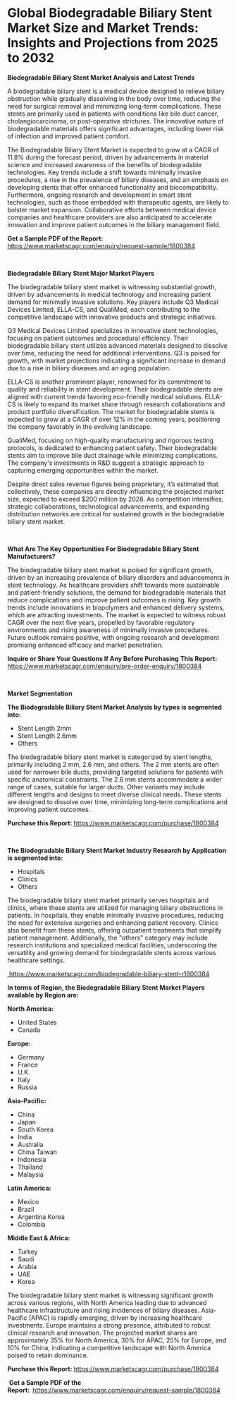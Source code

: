 <p><h1>Global Biodegradable Biliary Stent Market Size and Market Trends: Insights and Projections from 2025 to 2032</h1></p><p><strong>Biodegradable Biliary Stent Market Analysis and Latest Trends</strong></p>
<p><p>A biodegradable biliary stent is a medical device designed to relieve biliary obstruction while gradually dissolving in the body over time, reducing the need for surgical removal and minimizing long-term complications. These stents are primarily used in patients with conditions like bile duct cancer, cholangiocarcinoma, or post-operative strictures. The innovative nature of biodegradable materials offers significant advantages, including lower risk of infection and improved patient comfort.</p><p>The Biodegradable Biliary Stent Market is expected to grow at a CAGR of 11.8% during the forecast period, driven by advancements in material science and increased awareness of the benefits of biodegradable technologies. Key trends include a shift towards minimally invasive procedures, a rise in the prevalence of biliary diseases, and an emphasis on developing stents that offer enhanced functionality and biocompatibility. Furthermore, ongoing research and development in smart stent technologies, such as those embedded with therapeutic agents, are likely to bolster market expansion. Collaborative efforts between medical device companies and healthcare providers are also anticipated to accelerate innovation and improve patient outcomes in the biliary management field.</p></p>
<p><strong>Get a Sample PDF of the Report:&nbsp;</strong> <a href="https://www.marketscagr.com/enquiry/request-sample/1800384?utm_campaign=3188&utm_medium=2&utm_source=Github&utm_content=ia&utm_term=13042025&utm_id=biodegradable-biliary-stent">https://www.marketscagr.com/enquiry/request-sample/1800384</a></p>
<p>&nbsp;</p>
<p><strong>Biodegradable Biliary Stent Major Market Players</strong></p>
<p><p>The biodegradable biliary stent market is witnessing substantial growth, driven by advancements in medical technology and increasing patient demand for minimally invasive solutions. Key players include Q3 Medical Devices Limited, ELLA-CS, and QualiMed, each contributing to the competitive landscape with innovative products and strategic initiatives.</p><p>Q3 Medical Devices Limited specializes in innovative stent technologies, focusing on patient outcomes and procedural efficiency. Their biodegradable biliary stent utilizes advanced materials designed to dissolve over time, reducing the need for additional interventions. Q3 is poised for growth, with market projections indicating a significant increase in demand due to a rise in biliary diseases and an aging population.</p><p>ELLA-CS is another prominent player, renowned for its commitment to quality and reliability in stent development. Their biodegradable stents are aligned with current trends favoring eco-friendly medical solutions. ELLA-CS is likely to expand its market share through research collaborations and product portfolio diversification. The market for biodegradable stents is expected to grow at a CAGR of over 12% in the coming years, positioning the company favorably in the evolving landscape.</p><p>QualiMed, focusing on high-quality manufacturing and rigorous testing protocols, is dedicated to enhancing patient safety. Their biodegradable stents aim to improve bile duct drainage while minimizing complications. The company's investments in R&D suggest a strategic approach to capturing emerging opportunities within the market.</p><p>Despite direct sales revenue figures being proprietary, it’s estimated that collectively, these companies are directly influencing the projected market size, expected to exceed $200 million by 2028. As competition intensifies, strategic collaborations, technological advancements, and expanding distribution networks are critical for sustained growth in the biodegradable biliary stent market.</p></p>
<p>&nbsp;</p>
<p><strong>What Are The Key Opportunities For Biodegradable Biliary Stent Manufacturers?</strong></p>
<p><p>The biodegradable biliary stent market is poised for significant growth, driven by an increasing prevalence of biliary disorders and advancements in stent technology. As healthcare providers shift towards more sustainable and patient-friendly solutions, the demand for biodegradable materials that reduce complications and improve patient outcomes is rising. Key growth trends include innovations in biopolymers and enhanced delivery systems, which are attracting investments. The market is expected to witness robust CAGR over the next five years, propelled by favorable regulatory environments and rising awareness of minimally invasive procedures. Future outlook remains positive, with ongoing research and development promising enhanced efficacy and market penetration.</p></p>
<p><strong>Inquire or Share Your Questions If Any Before Purchasing This Report:</strong> <a href="https://www.marketscagr.com/enquiry/pre-order-enquiry/1800384?utm_campaign=3188&utm_medium=2&utm_source=Github&utm_content=ia&utm_term=13042025&utm_id=biodegradable-biliary-stent">https://www.marketscagr.com/enquiry/pre-order-enquiry/1800384</a></p>
<p>&nbsp;</p>
<p><strong>Market Segmentation</strong></p>
<p><strong>The Biodegradable Biliary Stent Market Analysis by types is segmented into:</strong></p>
<p><ul><li>Stent Length 2mm</li><li>Stent Length 2.6mm</li><li>Others</li></ul></p>
<p><p>The biodegradable biliary stent market is categorized by stent lengths, primarily including 2 mm, 2.6 mm, and others. The 2 mm stents are often used for narrower bile ducts, providing targeted solutions for patients with specific anatomical constraints. The 2.6 mm stents accommodate a wider range of cases, suitable for larger ducts. Other variants may include different lengths and designs to meet diverse clinical needs. These stents are designed to dissolve over time, minimizing long-term complications and improving patient outcomes.</p></p>
<p><strong>Purchase this Report:&nbsp;</strong><a href="https://www.marketscagr.com/purchase/1800384?utm_campaign=3188&utm_medium=2&utm_source=Github&utm_content=ia&utm_term=13042025&utm_id=biodegradable-biliary-stent">https://www.marketscagr.com/purchase/1800384</a></p>
<p>&nbsp;</p>
<p><strong>The Biodegradable Biliary Stent Market Industry Research by Application is segmented into:</strong></p>
<p><ul><li>Hospitals</li><li>Clinics</li><li>Others</li></ul></p>
<p><p>The biodegradable biliary stent market primarily serves hospitals and clinics, where these stents are utilized for managing biliary obstructions in patients. In hospitals, they enable minimally invasive procedures, reducing the need for extensive surgeries and enhancing patient recovery. Clinics also benefit from these stents, offering outpatient treatments that simplify patient management. Additionally, the "others" category may include research institutions and specialized medical facilities, underscoring the versatility and growing demand for biodegradable stents across various healthcare settings.</p></p>
<p><a href="https://www.marketscagr.com/biodegradable-biliary-stent-r1800384?utm_campaign=3188&utm_medium=2&utm_source=Github&utm_content=ia&utm_term=13042025&utm_id=biodegradable-biliary-stent">&nbsp;https://www.marketscagr.com/biodegradable-biliary-stent-r1800384</a></p>
<p><strong>In terms of Region, the Biodegradable Biliary Stent Market Players available by Region are:</strong></p>
<p>
    <p> <strong> North America: </strong>
        <ul>
            <li>United States</li>
            <li>Canada</li>
        </ul>
        </p> 
    <p> <strong> Europe: </strong>
        <ul>
            <li>Germany</li>
            <li>France</li>
            <li>U.K.</li>
            <li>Italy</li>
            <li>Russia</li>
        </ul>
        </p> 
    <p> <strong> Asia-Pacific: </strong>
        <ul>
            <li>China</li>
            <li>Japan</li>
            <li>South Korea</li>
            <li>India</li>
            <li>Australia</li>
            <li>China Taiwan</li>
            <li>Indonesia</li>
            <li>Thailand</li>
            <li>Malaysia</li>
        </ul>
        </p> 
    <p> <strong> Latin America: </strong>
        <ul>
            <li>Mexico</li>
            <li>Brazil</li>
            <li>Argentina Korea</li>
            <li>Colombia</li>
        </ul>
        </p> 
    <p> <strong> Middle East & Africa: </strong>
        <ul>
            <li>Turkey</li>
            <li>Saudi</li>
            <li>Arabia</li>
            <li>UAE</li>
            <li>Korea</li>
        </ul>
    </p>
    </p>
<p><p>The biodegradable biliary stent market is witnessing significant growth across various regions, with North America leading due to advanced healthcare infrastructure and rising incidences of biliary diseases. Asia-Pacific (APAC) is rapidly emerging, driven by increasing healthcare investments. Europe maintains a strong presence, attributed to robust clinical research and innovation. The projected market shares are approximately 35% for North America, 30% for APAC, 25% for Europe, and 10% for China, indicating a competitive landscape with North America poised to retain dominance.</p></p>
<p><strong>Purchase this Report: </strong><a href="https://www.marketscagr.com/purchase/1800384?utm_campaign=3188&utm_medium=2&utm_source=Github&utm_content=ia&utm_term=13042025&utm_id=biodegradable-biliary-stent">https://www.marketscagr.com/purchase/1800384</a></p>
<p>&nbsp;<strong>Get a Sample PDF of the Report:&nbsp;&nbsp;</strong><a href="https://www.marketscagr.com/enquiry/request-sample/1800384?utm_campaign=3188&utm_medium=2&utm_source=Github&utm_content=ia&utm_term=13042025&utm_id=biodegradable-biliary-stent">https://www.marketscagr.com/enquiry/request-sample/1800384</a></p>
<p><strong></strong></p>
<p><p></p><p></p><p></p></p>